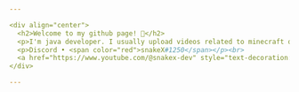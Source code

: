 ```yaml
---

<div align="center">
  <h2>Welcome to my github page! 👋</h2>
  <p>I'm java developer. I usually upload videos related to minecraft or streaming.</p><br>
  <p>Discord • <span color="red">snakeX#1250</span></p><br>
  <a href="https://www.youtube.com/@snakex-dev" style="text-decoration:none;">YouTube Channel</a>
</div>

---
```

